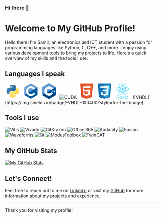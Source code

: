 ### Hi there 👋

<!--
**smachkour/smachkour** is a ✨ _special_ ✨ repository because its `README.md` (this file) appears on your GitHub profile.

Here are some ideas to get you started:

- 🔭 I’m currently working on ...
- 🌱 I’m currently learning ...
- 👯 I’m looking to collaborate on ...
- 🤔 I’m looking for help with ...
- 💬 Ask me about ...
- 📫 How to reach me: ...
- 😄 Pronouns: ...
- ⚡ Fun fact: ...
-->
# Welcome to My GitHub Profile!

Hello there! I'm Samir, an electronics and ICT student with a passion for programming languages like Python, C, C++, and more. I enjoy using various development tools to bring my projects to life. Here's a quick overview of my skills and the tools I use:

## Languages I speak

<div>
  <!-- Python -->
  <img src="https://github.com/devicons/devicon/blob/master/icons/python/python-original.svg" title="Python" alt="Python" width="50" height="50"/>&nbsp;
  <!-- C -->
  <img src="https://github.com/devicons/devicon/blob/master/icons/c/c-original.svg" title="C" alt="C" width="50" height="50"/>&nbsp;
  <!-- C++ -->
  <img src="https://github.com/devicons/devicon/blob/master/icons/cplusplus/cplusplus-original.svg" title="C++" alt="C++" width="50" height="50"/>&nbsp;
  <!-- CUDA, using NVIDIA as a stand-in -->
  <img src="https://github.com/simple-icons/simple-icons/blob/develop/icons/nvidia.svg" title="CUDA" alt="CUDA" width="50" height="50"/>&nbsp;
  <!-- HTML -->
  <img src="https://github.com/devicons/devicon/blob/master/icons/html5/html5-original.svg" title="HTML5" alt="HTML5" width="50" height="50"/>&nbsp;
  <!-- CSS -->
  <img src="https://github.com/devicons/devicon/blob/master/icons/css3/css3-original.svg" title="CSS3" alt="CSS3" width="50" height="50"/>&nbsp;
  <!-- React -->
  <img src="https://github.com/devicons/devicon/blob/master/icons/react/react-original-wordmark.svg" title="React" alt="React" width="50" height="50"/>&nbsp;
  <!-- VHDL -->
  ![VHDL](https://img.shields.io/badge/-VHDL-000400?style=for-the-badge)



## Tools I use
![Vitis](https://img.shields.io/badge/-Vitis-008000?style=for-the-badge) <!-- Green badge for Vitis -->
![Vivado](https://img.shields.io/badge/-Vivado-0000FF?style=for-the-badge) <!-- Blue badge for Vivado -->
![GitKraken](https://img.shields.io/badge/-GitKraken-800080?style=for-the-badge) <!-- Purple badge for GitKraken -->
![Office 365](https://img.shields.io/badge/-Office365-FFD700?style=for-the-badge) <!-- Gold badge for TwinCAT -->
![Audacity](https://img.shields.io/badge/-Audacity-FFA500?style=for-the-badge) <!-- Orange badge for Audacity -->
![Fusion](https://img.shields.io/badge/-Fusion-FF0000?style=for-the-badge) <!-- Red badge for Fusion -->
![Waveforms](https://img.shields.io/badge/-Waveforms-00FFFF?style=for-the-badge) <!-- Cyan badge for Waveforms -->
![Qt](https://img.shields.io/badge/-Qt-5C2D91?style=for-the-badge) <!-- Deep Purple badge for Qt -->
![ModusToolbox](https://img.shields.io/badge/-ModusToolbox-008B8B?style=for-the-badge) <!-- Dark Cyan badge for ModusToolbox -->
![TwinCAT](https://img.shields.io/badge/-TwinCAT-FFD700?style=for-the-badge) <!-- Gold badge for TwinCAT -->


## My GitHub Stats

[![My GitHub Stats](https://github-readme-stats.vercel.app/api?username=smachkour&show_icons=true&theme=tokyonight)](https://github.com/anuraghazra/github-readme-stats)


## Let's Connect!

Feel free to reach out to me on [LinkedIn](https://www.linkedin.com/in/samir-machkour/)  or visit my [GitHub](https://github.com/smachkour) for more information about my projects and experience.

---

Thank you for visiting my profile!
